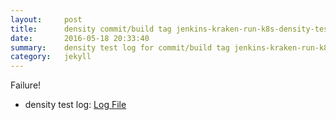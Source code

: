 ```yaml
---
layout:     post
title:      density commit/build tag jenkins-kraken-run-k8s-density-tests-90-3
date:       2016-05-18 20:33:40
summary:    density test log for commit/build tag jenkins-kraken-run-k8s-density-tests-90-3.
category:   jekyll
---
```


Failure!

- density test log: [Log File](http://s3-us-west-2.amazonaws.com/kraken-e2e-logs/density/jenkins-kraken-run-k8s-density-tests-90-3/build-log.txt)
